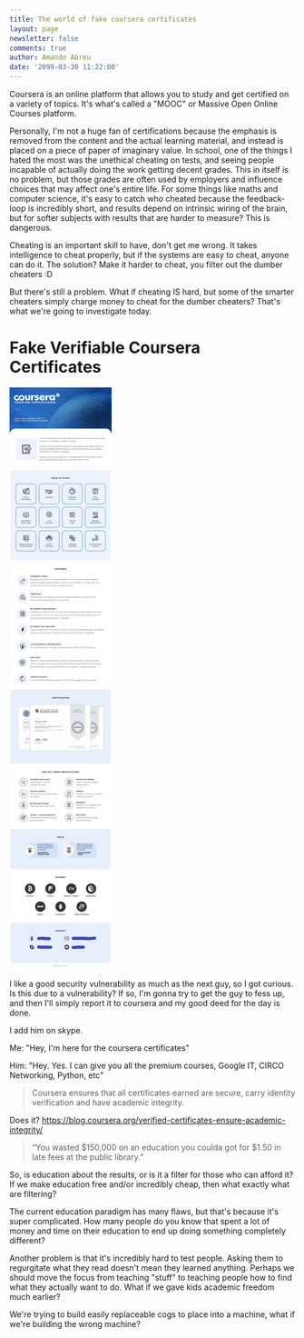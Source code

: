 ```yaml
---
title: The world of fake coursera certificates
layout: page
newsletter: false
comments: true
author: Amando Abreu
date: '2099-03-30 11:22:00'
---
```

Coursera is an online platform that allows you to study and get certified on a variety of topics. It's what's called a "MOOC" or Massive Open Online Courses platform.

Personally, I'm not a huge fan of certifications because the emphasis is removed from the content and the actual learning material, and instead is placed on a piece of paper of imaginary value. In school, one of the things I hated the most was the unethical cheating on tests, and seeing people incapable of actually doing the work getting decent grades. This in itself is no problem, but those grades are often used by employers and influence choices that may affect one's entire life. For some things like maths and computer science, it's easy to catch who cheated because the feedback-loop is incredibly short, and results depend on intrinsic wiring of the brain, but for softer subjects with results that are harder to measure? This is dangerous.

Cheating is an important skill to have, don't get me wrong. It takes intelligence to cheat properly, but if the systems are easy to cheat, anyone can do it. The solution? Make it harder to cheat, you filter out the dumber cheaters :D

But there's still a problem. What if cheating IS hard, but some of the smarter cheaters simply charge money to cheat for the dumber cheaters? That's what we're going to investigate today.

# Fake Verifiable Coursera Certificates

![](/assets/images/posts/coursera.jpg)

I like a good security vulnerability as much as the next guy, so I got curious. Is this due to a vulnerability? If so, I'm gonna try to get the guy to fess up, and then I'll simply report it to coursera and my good deed for the day is done.

I add him on skype.

Me: "Hey, I'm here for the coursera certificates"

Him: "Hey. Yes. I can give you all the premium courses, Google IT, CIRCO Networking, Python, etc"



> Coursera ensures that all certificates earned are secure, carry identity verification and have academic integrity.

Does it? <https://blog.coursera.org/verified-certificates-ensure-academic-integrity/>

> “You wasted $150,000 on an education you coulda got for $1.50 in late fees at the public library.”

So, is education about the results, or is it a filter for those who can afford it? If we make education free and/or incredibly cheap, then what exactly what are filtering?

The current education paradigm has many flaws, but that's because it's super complicated. How many people do you know that spent a lot of money and time on their education to end up doing something completely different?

Another problem is that it's incredibly hard to test people. Asking them to regurgitate what they read doesn't mean they learned anything. Perhaps we should move the focus from teaching "stuff" to teaching people how to find what they actually want to do. What if we gave kids academic freedom much earlier? 

We're trying to build easily replaceable cogs to place into a machine, what if we're building the wrong machine?
